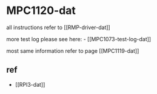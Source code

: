 
# MPC1120-dat

all instructions refer to [[RMP-driver-dat]] 

more test log please see here: - [[MPC1073-test-log-dat]]

most same information refer to page [[MPC1119-dat]]


## ref 

- [[RPI3-dat]]